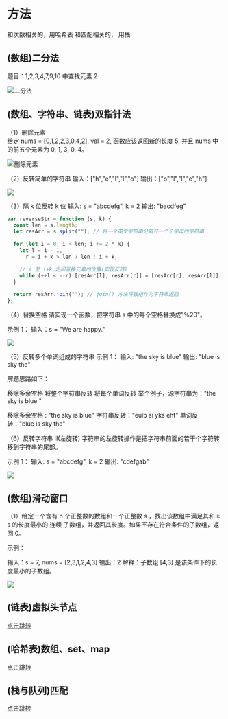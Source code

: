 # 方法

和次数相关的，用哈希表
和匹配相关的， 用栈

## (数组)二分法

题目：1,2,3,4,7,9,10 中查找元素 2

![二分法](https://camo.githubusercontent.com/dbfc30d134666df6ff7fab7e2170677ca966ac3718779e61184dc2d26b79631c/68747470733a2f2f696d672d626c6f672e6373646e696d672e636e2f32303231303331313135333035353732332e6a7067)

## (数组、字符串、链表)双指针法

（1）删除元素  
给定 nums = [0,1,2,2,3,0,4,2], val = 2, 函数应该返回新的长度 5, 并且 nums 中的前五个元素为 0, 1, 3, 0, 4。

![删除元素](https://tva1.sinaimg.cn/large/008eGmZEly1gntrds6r59g30du09mnpd.gif)

（2）反转简单的字符串
输入：["h","e","l","l","o"]
输出：["o","l","l","e","h"]

![](https://tva1.sinaimg.cn/large/008eGmZEly1gp0fvi91pfg30de0akwnq.gif)

（3）隔 k 位反转 k 位
输入: s = "abcdefg", k = 2
输出: "bacdfeg"

```js
var reverseStr = function (s, k) {
  const len = s.length;
  let resArr = s.split(""); // 将一个英文字符串分隔开一个个字母的字符串

  for (let i = 0; i < len; i += 2 * k) {
    let l = i - 1,
      r = i + k > len ? len : i + k;

    // i 至 i+k 之间互换元素的位置(实现反转)
    while (++l < --r) [resArr[l], resArr[r]] = [resArr[r], resArr[l]];
  }

  return resArr.join(""); // join() 方法将数组作为字符串返回
};
```

（4）替换空格
请实现一个函数，把字符串 s 中的每个空格替换成"%20"。

示例 1： 输入：s = "We are happy."

![](https://tva1.sinaimg.cn/large/e6c9d24ely1go6qmevhgpg20du09m4qp.gif)

（5）反转多个单词组成的字符串
示例 1：
输入: "the sky is blue"
输出: "blue is sky the"

解题思路如下：

移除多余空格
将整个字符串反转
将每个单词反转
举个例子，源字符串为："the sky is blue "

移除多余空格 : "the sky is blue"
字符串反转："eulb si yks eht"
单词反转："blue is sky the"

（6）反转字符串 II(左旋转)
字符串的左旋转操作是把字符串前面的若干个字符转移到字符串的尾部。

示例 1： 输入: s = "abcdefg", k = 2 输出: "cdefgab"

![](https://code-thinking.cdn.bcebos.com/pics/%E5%89%91%E6%8C%87Offer58-II.%E5%B7%A6%E6%97%8B%E8%BD%AC%E5%AD%97%E7%AC%A6%E4%B8%B2.png)

## (数组)滑动窗口

（1）给定一个含有 n 个正整数的数组和一个正整数 s ，找出该数组中满足其和 ≥ s 的长度最小的 连续 子数组，并返回其长度。如果不存在符合条件的子数组，返回 0。

示例：

输入：s = 7, nums = [2,3,1,2,4,3] 输出：2 解释：子数组 [4,3] 是该条件下的长度最小的子数组。

![](https://code-thinking.cdn.bcebos.com/gifs/209.%E9%95%BF%E5%BA%A6%E6%9C%80%E5%B0%8F%E7%9A%84%E5%AD%90%E6%95%B0%E7%BB%84.gif)

## (链表)虚拟头节点

[点击跳转](./02-链表篇/readme.md)

## (哈希表)数组、set、map

[点击跳转](./04-哈希表篇/01-数组、set、map)

## (栈与队列)匹配

[点击跳转](./05-栈与队列/01-匹配)

